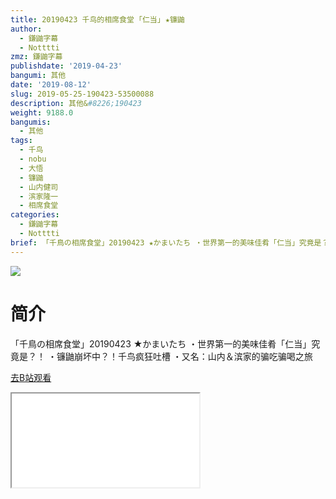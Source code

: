 ```yaml
---
title: 20190423 千鸟的相席食堂 ｢仁当｣ ★镰鼬
author:
  - 鎌鼬字幕
  - Notttti
zmz: 鎌鼬字幕
publishdate: '2019-04-23'
bangumi: 其他
date: '2019-08-12'
slug: 2019-05-25-190423-53500088
description: 其他&#8226;190423
weight: 9188.0
bangumis:
  - 其他
tags:
  - 千鸟
  - nobu
  - 大悟
  - 镰鼬
  - 山内健司
  - 滨家隆一
  - 相席食堂
categories:
  - 鎌鼬字幕
  - Notttti
brief: 「千鳥の相席食堂」20190423 ★かまいたち ・世界第一的美味佳肴「仁当」究竟是？！ ・镰鼬崩坏中？！千鸟疯狂吐槽 ・又名：山内＆滨家的骗吃骗喝之旅
---
```

![](https://raw.githubusercontent.com/tcgriffith/owaraisite/master/static/tmpimg/7f0489a1be6ed24284440a99e55225489d2a8417.jpg.480.jpg)
# 简介  
「千鳥の相席食堂」20190423 ★かまいたち
・世界第一的美味佳肴「仁当」究竟是？！
・镰鼬崩坏中？！千鸟疯狂吐槽
・又名：山内＆滨家的骗吃骗喝之旅  

[去B站观看](https://www.bilibili.com/video/av53500088/)
<div class ="resp-container"><iframe class="testiframe" src="//player.bilibili.com/player.html?aid=53500088"", scrolling="no", allowfullscreen="true" > </iframe></div> 
